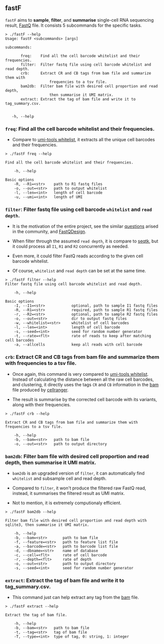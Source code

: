 ## fastF

`fastF` aims to **sample**, **filter**, and **summarise** single-cell RNA sequencing result, [FastQ](https://en.wikipedia.org/wiki/FASTQ_format) file. It consists 5 subcommands for the specific tasks.

 ```
> ./fastF --help
Usage: fastF <subcommands> [args]

subcommands:

        freq:    Find all the cell barcode whitelist and their frequencies.
        filter:  Filter fastq file using cell barcode whitelist and read depth.
        crb:     Extract CR and CB tags from bam file and summarize them with 
                     frequencies to a tsv file.
        bam2db:  Filter bam file with desired cell proportion and read depth, 
                     then summarise it UMI matrix.
        extract: Extract the tag of bam file and write it to tag_summary.csv.


    -h, --help
 ```   
    
### `freq`: Find all the cell barcode whitelist and their frequencies.

* Compare to [umi-tools whitelist](https://umi-tools.readthedocs.io/en/latest/reference/whitelist.html#usage), it extracts all the unique cell barcodes and their frequencies.
  
```
> ./fastF freq --help

Find all the cell barcode whitelist and their frequencies.

    -h, --help        

Basic options
    -R, --R1=<str>    path to R1 fastq files
    -o, --out=<str>   path to output whitelist
    -l, --len=<int>   length of cell barcode
    -u, --umi=<int>   length of UMI
```

### `filter`: Filter fastq file using cell barcode `whitelist` and `read depth`.

* It is the motivation of the entire project, see the similar [questions](https://www.biostars.org/post/search/?query=sample+cells+from+fastQ+file) arised in the community, and [FastQDesign](https://github.com/yuw444/FastQDesign). 

* When filter through the assumed `read depth`, it is compare to [seqtk](https://github.com/lh3/seqtk), but it could process all `I1`, `R1` and `R2` concurrently as needed. 

* Even more, it could filter FastQ reads according to the given cell barcode whitelist.

* Of course, `whitelist` and `read depth` can be set at the same time.

```
> ./fastF filter --help
Filter fastq file using cell barcode whitelist and read depth.

    -h, --help                

Basic options
    -I, --I1=<str>            optional, path to sample I1 fastq files
    -R, --R1=<str>            required, path to sample R1 fastq files
    -r, --R2=<str>            optional, path to sample R2 fastq files
    -o, --out=<str>           dir to output fastq files
    -w, --whitelist=<str>     whitelist of cell barcodes
    -l, --len=<int>           length of cell barcode
    -s, --seed=<int>          seed for random number generator
    -t, --rate=<flt>          rate of reads to keep after matching cell barcodes
    -a, --allcells            keep all reads with cell barcode
```

### `crb`:     Extract CR and CB tags from bam file and summarize them with frequencies to a tsv file.

* Once again, this command is very compared to [umi-tools whitelist](https://umi-tools.readthedocs.io/en/latest/reference/whitelist.html#usage). Instead of calculating the distance between all the raw cell barcodes, and clustering, it directly uses the tags `CR` and `CB` information in the [bam](https://support.10xgenomics.com/single-cell-gene-expression/software/pipelines/latest/output/bam) file produced by [cellranger](https://www.10xgenomics.com/support/software/cell-ranger/latest). 

* The result is summarise by the corrected cell barcode with its variants, along with their frequencies. 

```
> ./fastF crb --help

Extract CR and CB tags from bam file and summarize them with frequencies to a tsv file.

    -h, --help        
    -b, --bam=<str>   path to bam file
    -o, --out=<str>   path to output directory
```

### `bam2db`:  Filter bam file with desired cell proportion and read depth, then summarise it UMI matrix.

* `bam2db` is an upgraded version of `filter`, it can automatically find `whitelist` and subsample cell and read depth. 

* Compared to `filter`, it won't produce the filtered raw FastQ read, instead, it summarises the filtered result as UMI matrix. 

* Not to mention, it is extremely computionaly efficient. 

```
> ./fastF bam2db --help

Filter bam file with desired cell proportion and read depth with sqlite3, then summarise it UMI matrix.

    -h, --help            
    -b, --bam=<str>       path to bam file
    -f, --feature=<str>   path to feature list file
    -a, --barcode=<str>   path to barcode list file
    -d, --dbname=<str>    name of database
    -c, --cell=<flt>      rate of cell barcode
    -r, --depth=<flt>     rate of depth
    -o, --out=<str>       path to output directory
    -s, --seed=<int>      seed for random number generator
```

### `extract`: Extract the tag of bam file and write it to tag_summary.csv.

* This command just can help extract any tag from the [bam](https://support.10xgenomics.com/single-cell-gene-expression/software/pipelines/latest/output/bam) file. 

```
> ./fastF extract --help

Extract the tag of bam file.

    -h, --help        
    -b, --bam=<str>   path to bam file
    -t, --tag=<str>   tag of bam file
    -T, --type=<int>  type of tag, 0: string, 1: integer
```


